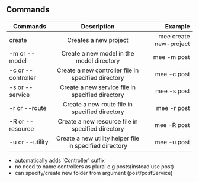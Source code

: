 ## Commands

| Commands           |                       Description                       |                Example |
| ------------------ | :-----------------------------------------------------: | ---------------------: |
| create             |                  Creates a new project                  | mee create new-project |
| -m or --model      |        Create a new model in the model directory        |            mee -m post |
| -c or --controller |   Create a new controller file in specified directory   |            mee -c post |
| -s or --service    |    Create a new service file in specified directory     |            mee -s post |
| -r or --route      |     Create a new route file in specified directory      |            mee -r post |
| -R or --resource   |    Create a new resource file in specified directory    |            mee -R post |
| -u or --utility    | Create a new utility helper file in specified directory |            mee -u post |

-   automatically adds 'Controller' suffix
-   no need to name controllers as plural e.g posts(instead use post)
-   can specify/create new folder from argument (post/postService)
